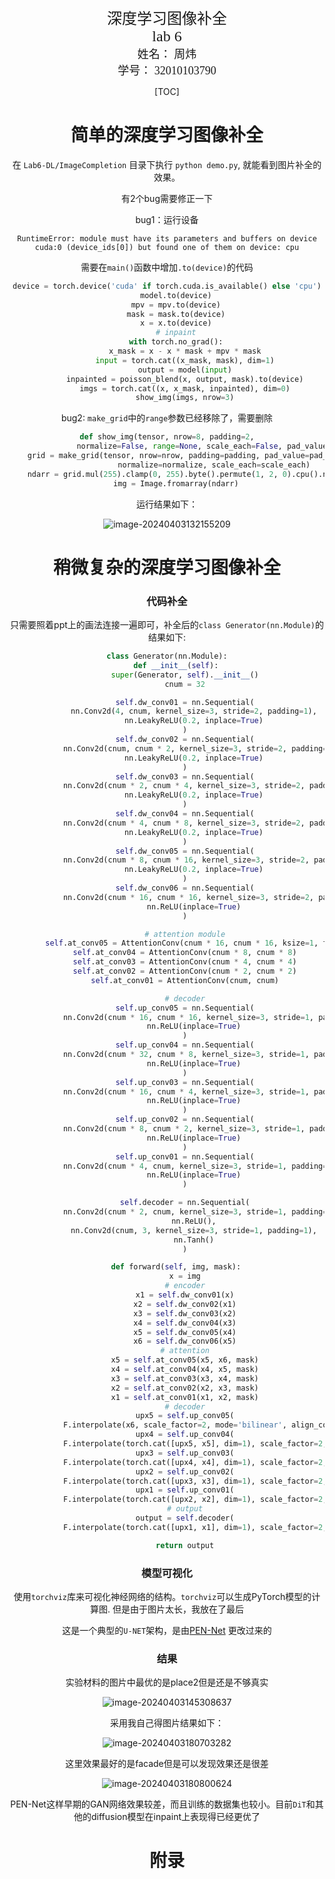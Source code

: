 <center>
  <font face="黑体" size = 5>
    深度学习图像补全
  </font>
   <center><font face="黑体" size = 5>
     lab 6
  </font>
  <center><font face="黑体" size = 4>
    姓名： 周炜
  </font>
  <center><font face="黑体" size = 4>
    学号： 32010103790
  </font>
</center> 




[TOC]

# 简单的深度学习图像补全

在 `Lab6-DL/ImageCompletion` 目录下执行 `python demo.py`, 就能看到图片补全的效果。

有2个bug需要修正一下

bug1：运行设备

```shell
RuntimeError: module must have its parameters and buffers on device cuda:0 (device_ids[0]) but found one of them on device: cpu
```

需要在`main()`函数中增加`.to(device)`的代码

```python
device = torch.device('cuda' if torch.cuda.is_available() else 'cpu')
    model.to(device)
    mpv = mpv.to(device)
    mask = mask.to(device)
    x = x.to(device)
    # inpaint
    with torch.no_grad():
        x_mask = x - x * mask + mpv * mask
        input = torch.cat((x_mask, mask), dim=1)
        output = model(input)
        inpainted = poisson_blend(x, output, mask).to(device)
        imgs = torch.cat((x, x_mask, inpainted), dim=0)
        show_img(imgs, nrow=3)
```

bug2:  `make_grid`中的`range`参数已经移除了，需要删除

```python
def show_img(tensor, nrow=8, padding=2,
               normalize=False, range=None, scale_each=False, pad_value=0):
    grid = make_grid(tensor, nrow=nrow, padding=padding, pad_value=pad_value,
                     normalize=normalize, scale_each=scale_each)
    ndarr = grid.mul(255).clamp(0, 255).byte().permute(1, 2, 0).cpu().numpy()
    img = Image.fromarray(ndarr)
```

运行结果如下：

![image-20240403132155209](C:\Users\Administrator\AppData\Roaming\Typora\typora-user-images\image-20240403132155209.png)

# 稍微复杂的深度学习图像补全

### 代码补全

只需要照着ppt上的画法连接一遍即可，补全后的`class Generator(nn.Module)`的结果如下:
```python
class Generator(nn.Module):
    def __init__(self):
        super(Generator, self).__init__()
        cnum = 32

        self.dw_conv01 = nn.Sequential(
            nn.Conv2d(4, cnum, kernel_size=3, stride=2, padding=1),
            nn.LeakyReLU(0.2, inplace=True)
        )
        self.dw_conv02 = nn.Sequential(
            nn.Conv2d(cnum, cnum * 2, kernel_size=3, stride=2, padding=1),
            nn.LeakyReLU(0.2, inplace=True)
        )
        self.dw_conv03 = nn.Sequential(
            nn.Conv2d(cnum * 2, cnum * 4, kernel_size=3, stride=2, padding=1),
            nn.LeakyReLU(0.2, inplace=True)
        )
        self.dw_conv04 = nn.Sequential(
            nn.Conv2d(cnum * 4, cnum * 8, kernel_size=3, stride=2, padding=1),
            nn.LeakyReLU(0.2, inplace=True)
        )
        self.dw_conv05 = nn.Sequential(
            nn.Conv2d(cnum * 8, cnum * 16, kernel_size=3, stride=2, padding=1),
            nn.LeakyReLU(0.2, inplace=True)
        )
        self.dw_conv06 = nn.Sequential(
            nn.Conv2d(cnum * 16, cnum * 16, kernel_size=3, stride=2, padding=1),
            nn.ReLU(inplace=True)
        )

        # attention module
        self.at_conv05 = AttentionConv(cnum * 16, cnum * 16, ksize=1, fuse=False)
        self.at_conv04 = AttentionConv(cnum * 8, cnum * 8)
        self.at_conv03 = AttentionConv(cnum * 4, cnum * 4)
        self.at_conv02 = AttentionConv(cnum * 2, cnum * 2)
        self.at_conv01 = AttentionConv(cnum, cnum)

        # decoder
        self.up_conv05 = nn.Sequential(
            nn.Conv2d(cnum * 16, cnum * 16, kernel_size=3, stride=1, padding=1),
            nn.ReLU(inplace=True)
        )
        self.up_conv04 = nn.Sequential(
            nn.Conv2d(cnum * 32, cnum * 8, kernel_size=3, stride=1, padding=1),
            nn.ReLU(inplace=True)
        )
        self.up_conv03 = nn.Sequential(
            nn.Conv2d(cnum * 16, cnum * 4, kernel_size=3, stride=1, padding=1),
            nn.ReLU(inplace=True)
        )
        self.up_conv02 = nn.Sequential(
            nn.Conv2d(cnum * 8, cnum * 2, kernel_size=3, stride=1, padding=1),
            nn.ReLU(inplace=True)
        )
        self.up_conv01 = nn.Sequential(
            nn.Conv2d(cnum * 4, cnum, kernel_size=3, stride=1, padding=1),
            nn.ReLU(inplace=True)
        )

        self.decoder = nn.Sequential(
            nn.Conv2d(cnum * 2, cnum, kernel_size=3, stride=1, padding=1),
            nn.ReLU(),
            nn.Conv2d(cnum, 3, kernel_size=3, stride=1, padding=1),
            nn.Tanh()
        )

    def forward(self, img, mask):
        x = img
        # encoder
        x1 = self.dw_conv01(x)
        x2 = self.dw_conv02(x1)
        x3 = self.dw_conv03(x2)
        x4 = self.dw_conv04(x3)
        x5 = self.dw_conv05(x4)
        x6 = self.dw_conv06(x5)
        # attention
        x5 = self.at_conv05(x5, x6, mask)
        x4 = self.at_conv04(x4, x5, mask)
        x3 = self.at_conv03(x3, x4, mask)
        x2 = self.at_conv02(x2, x3, mask)
        x1 = self.at_conv01(x1, x2, mask)
        # decoder
        upx5 = self.up_conv05(
            F.interpolate(x6, scale_factor=2, mode='bilinear', align_corners=True))
        upx4 = self.up_conv04(
            F.interpolate(torch.cat([upx5, x5], dim=1), scale_factor=2, mode='bilinear', align_corners=True))
        upx3 = self.up_conv03(
            F.interpolate(torch.cat([upx4, x4], dim=1), scale_factor=2, mode='bilinear', align_corners=True))
        upx2 = self.up_conv02(
            F.interpolate(torch.cat([upx3, x3], dim=1), scale_factor=2, mode='bilinear', align_corners=True))
        upx1 = self.up_conv01(
            F.interpolate(torch.cat([upx2, x2], dim=1), scale_factor=2, mode='bilinear', align_corners=True))
        # output
        output = self.decoder(
            F.interpolate(torch.cat([upx1, x1], dim=1), scale_factor=2, mode='bilinear', align_corners=True))

        return output
```

### 模型可视化

使用`torchviz`库来可视化神经网络的结构。`torchviz`可以生成PyTorch模型的计算图. 但是由于图片太长，我放在了最后

这是一个典型的`U-NET`架构，是由[PEN-Net](https://github.com/researchmm/PEN-Net-for-Inpainting/blob/pytorch/model/pennet.py#L139) 更改过来的

### 结果

实验材料的图片中最优的是place2但是还是不够真实

![image-20240403145308637](C:\Users\Administrator\AppData\Roaming\Typora\typora-user-images\image-20240403145308637.png)

采用我自己得图片结果如下：

![image-20240403180703282](C:\Users\Administrator\AppData\Roaming\Typora\typora-user-images\image-20240403180703282.png)

这里效果最好的是facade但是可以发现效果还是很差

![image-20240403180800624](C:\Users\Administrator\AppData\Roaming\Typora\typora-user-images\image-20240403180800624.png)

PEN-Net这样早期的GAN网络效果较差，而且训练的数据集也较小。目前`DiT`和其他的diffusion模型在inpaint上表现得已经更优了

# 附录



